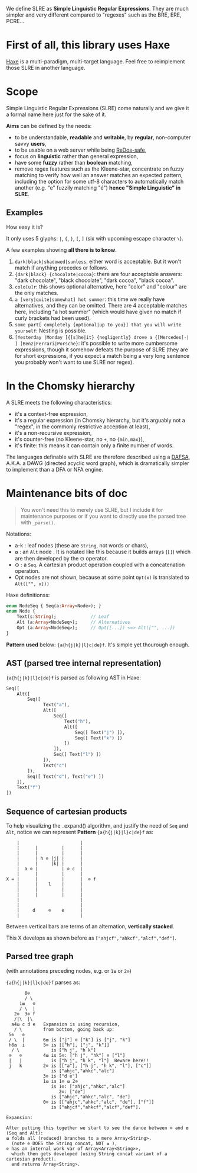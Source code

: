 We define SLRE as **Simple Linguistic Regular Expressions**. They are much simpler and very different compared to "regexes" such as the BRE, ERE, PCRE...

# First of all, this library uses Haxe

[Haxe](https://www.haxe.org) is a multi-paradigm, multi-target language. Feel free to reimplement those SLRE in another language.

# Scope

Simple Linguistic Regular Expressions (SLRE) come naturally and we give it a formal name here just for the sake of it. 

**Aims** can be defined by the needs:

* to be understandable, **readable** and **writable**, by **regular**, non-computer savvy **users**,
* to be usable on a web server while being [ReDos-safe](https://en.wikipedia.org/wiki/Regular_expression_Denial_of_Service),
* focus on **linguistic** rather than general expression,  
* have some **fuzzy** rather than **boolean** matching, 
* remove regex features such as the Kleene-star, concentrate on fuzzy matching to verify how well an answer matches an expected pattern, including the option for some utf-8 characters to automatically match another (e.g. "e" fuzzily matching "é") **hence "Simple Linguistic" in SLRE**.

## Examples

How easy it is?

It only uses 5 glyphs: `|`, `{`, `}`, `[`, `]` (six with upcoming escape character `\`).

A few examples showing **all there is to know**.

1. `dark|black|shadowed|sunless`: either word is acceptable. But it won't match if anything precedes or follows.
2. `{dark|black} {chocolate|cocoa}`: there are four acceptable answers: "dark chocolate", "black chocolate", "dark cocoa", "black cocoa". 
3. `colo[u]r`: this shows optional alternative, here "color" and "colour" are the only matches.
4. `a [very|quite|somewhat] hot summer`: this time we really have alternatives, and they can be omitted. There are 4 acceptable matches here, including "a hot summer" (which would have given no match if curly brackets had been used).
5. `some part[ completely {optional|up to you}] that you will write yourself`: Nesting is possible.
6. `[Yesterday |Monday ]{[s]he|it} {negligently} drove a {[Mercedes[-| ] ]Benz|Ferrari|Porsche}`: it's possible to write more cumbersome expressions, though it somehow defeats the purpose of SLRE (they are for short expressions, if you expect a match being a very long sentence you probably won't want to use SLRE nor regex).

# In the Chomsky hierarchy

A SLRE meets the following characteristics:

* it's a context-free expression,
* it's a regular expression (in Chomsky hierarchy, but it's arguably not a "regex", in the commonly restrictive acception at least),
* it's a non-recursive expression,
* it's counter-free (no Kleene-star, no `+`, no `{min,max}`),
* it's finite: this means it can contain only a finite number of words.

The languages definable with SLRE are therefore described using a [DAFSA](https://en.wikipedia.org/wiki/Deterministic_acyclic_finite_state_automaton), A.K.A. a DAWG (directed acyclic word graph), which is dramatically simpler to implement than a DFA or NFA engine. 

# Maintenance bits of doc

> You won't need this to merely use SLRE, but I include it for maintenance purposes or if you want to directly use the parsed tree with `_parse()`.

Notations: 

- a-k : leaf nodes (these are `String`, not words or chars),
- ⧇ : an `Alt` node . It is notated like this because it builds arrays (`[]`) which are then developed by the ⊙ operator. 
- ⊙ : a `Seq`. A cartesian product operation coupled with a concatenation operation.
- Opt nodes are not shown, because at some point `Opt(x)` is translated to `Alt(["", x]))`

Haxe definitionss:

```haxe
enum NodeSeq { Seq(a:Array<Node>); }
enum Node {
    Text(s:String);             // Leaf
    Alt (a:Array<NodeSeq>);     // Alternatives
    Opt (a:Array<NodeSeq>);     // Opt([...]) <=> Alt(["", ...])
}
```

**Pattern used** below: `{a{h{j|k}|l}c|de}f`. It's simple yet thourough enough.

## AST (parsed tree internal representation)

`{a{h{j|k}|l}c|de}f` is parsed as following AST in Haxe:

```haxe
Seq([
    Alt([
        Seq([ 
              Text("a"), 
              Alt([
                  Seq([ 
                      Text("h"), 
                      Alt([
                          Seq([ Text("j") ]), 
                          Seq([ Text("k") ])
                      ])
                  ]),
                  Seq([ Text("l") ])
              ]),
              Text("c") 
        ]),
        Seq([ Text("d"), Text("e") ])          
    ]), 
    Text("f")
])
```

## Sequence of cartesian products

To help visualizing the _expand() algorithm, and justify the need of `Seq` and `Alt`, notice we can represent **Pattern** `{a{h{j|k}|l}c|de}f` as:

```
    |                       |
    |      |         |      |         
    |      |         |      |         
    |      | h ⊙ |j| |      |
    |      |     |k| |      |
    |  a ⊙ |         | ⊙ c  |           
    |      |         |      |
X = |      |         |      |  ⊙ f
    |      |    l    |      |
    |      |         |      |
    |      |         |      |
    |                       |
    |                       |
    |     d     ⊙    e      |
    |                       |
```

Between vertical bars are terms of an alternation, **vertically stacked**. 

This X develops as shown before as `["ahjcf","ahkcf","alcf","def"]`.

## Parsed tree graph

(with annotations preceding nodes, e.g. or `1⧇` or `2⊙`)

`{a{h{j|k}|l}c|de}f` parses as:

```
       0⊙
       / \
     1⧇   ⊙
     / \  |
   2⊙  3⊙ f
   /|\  |\
  a4⧇ c d e   Expansion is using recursion,
   / \        from bottom, going back up:
 5⊙   ⊙
 / \  |       6⧇ is ["j"] ⊙ ["k"] is ["j", "k"] 
 h6⧇  i       5⊙ is [["h"], ["j", "k"]]
  / \            is ["h j", "h k"] 
 ⊙   ⊙        4⧇ is 5⊙: ["h j", "hk"] ⊙ ["l"]
 |   |           is ["h j", "h k", "l"]  Beware here!! 
 j   k        2⊙ is [["a"], ["h j", "h k", "l"], ["c"]]
                 is ["ahjc","ahkc","alc"]
              3⊙ is ["d e"]
              1⧇ is 1⊙ ⧇ 2⊙
                 is 1⊙: ["ahjc","ahkc","alc"]
                    2⊙: ["de"]
                 is ["ahjc","ahkc","alc", "de"]
              0⊙ is [["ahjc","ahkc","alc", "de"], ["f"]]
                 is ["ahjcf","ahkcf","alcf","def"].

Expansion:

After putting this together we start to see the dance between ⊙ and ⧇ (Seq and Alt):
⧇ folds all (reduced) branches to a mere Array<String>.
  (note ⊙ DOES the String concat, NOT ⧇ ),
⊙ has an internal work var of Array<Array<String>>,
  which then gets developed (using String concat variant of a cartesian product).
  and returns Array<String>.
```

